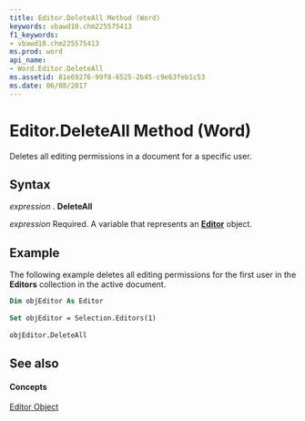 ```yaml
---
title: Editor.DeleteAll Method (Word)
keywords: vbawd10.chm225575413
f1_keywords:
- vbawd10.chm225575413
ms.prod: word
api_name:
- Word.Editor.DeleteAll
ms.assetid: 81e69276-99f8-6525-2b45-c9e63feb1c53
ms.date: 06/08/2017
---
```



# Editor.DeleteAll Method (Word)

Deletes all editing permissions in a document for a specific user.


## Syntax

 _expression_ . **DeleteAll**

 _expression_ Required. A variable that represents an **[Editor](editor-object-word.md)** object.


## Example

The following example deletes all editing permissions for the first user in the  **Editors** collection in the active document.


```vb
Dim objEditor As Editor 
 
Set objEditor = Selection.Editors(1) 
 
objEditor.DeleteAll
```


## See also


#### Concepts


[Editor Object](editor-object-word.md)

